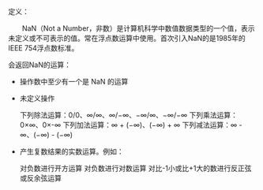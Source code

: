 定义：　　

　　NaN（Not a Number，非数）是计算机科学中数值数据类型的一个值，表示未定义或不可表示的值。常在浮点数运算中使用。首次引入NaN的是1985年的IEEE 754浮点数标准。

会返回NaN的运算：

* 操作数中至少有一个是 NaN 的运算
* 未定义操作

	下列除法运算：0/0、∞/∞、∞/−∞、−∞/∞、−∞/−∞
	下列乘法运算：0×∞、0×-∞
	下列加法运算：∞ + (−∞)、(−∞) + ∞
	下列减法运算：∞ - ∞、(−∞) - (−∞)
	
* 产生复数结果的实数运算。例如：

	对负数进行开方运算
	对负数进行对数运算
	对比-1小或比+1大的数进行反正弦或反余弦运算

